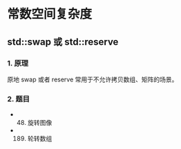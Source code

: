 # 常数空间复杂度

## std::swap 或 std::reserve

### 1. 原理

原地 swap 或者 reserve 常用于不允许拷贝数组、矩阵的场景。

### 2. 题目

* 48. 旋转图像
* 189. 轮转数组
